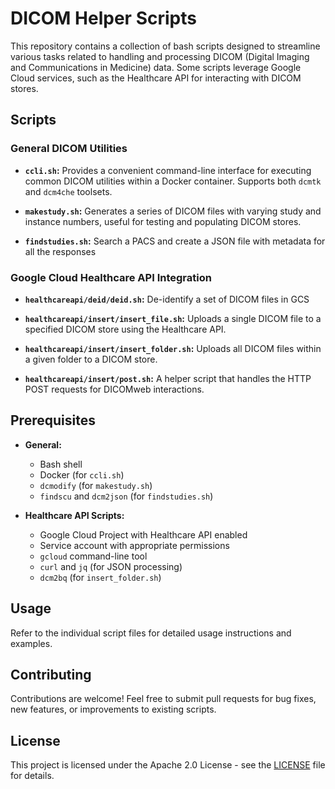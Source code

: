 # DICOM Helper Scripts

This repository contains a collection of bash scripts designed to streamline various tasks related to handling and processing DICOM (Digital Imaging and Communications in Medicine) data. Some scripts leverage Google Cloud services, such as the Healthcare API for interacting with DICOM stores.

## Scripts

### General DICOM Utilities

* **`ccli.sh`:** Provides a convenient command-line interface for executing common DICOM utilities within a Docker container. Supports both `dcmtk` and `dcm4che` toolsets.

* **`makestudy.sh`:** Generates a series of DICOM files with varying study and instance numbers, useful for testing and populating DICOM stores.

* **`findstudies.sh`:** Search a PACS and create a JSON file with metadata for all the responses

### Google Cloud Healthcare API Integration

* **`healthcareapi/deid/deid.sh`:** De-identify a set of DICOM files in GCS

* **`healthcareapi/insert/insert_file.sh`:** Uploads a single DICOM file to a specified DICOM store using the Healthcare API.

* **`healthcareapi/insert/insert_folder.sh`:** Uploads all DICOM files within a given folder to a DICOM store.

* **`healthcareapi/insert/post.sh`:** A helper script that handles the HTTP POST requests for DICOMweb interactions.

## Prerequisites

* **General:**
    * Bash shell
    * Docker (for `ccli.sh`)
    * `dcmodify` (for `makestudy.sh`)
    * `findscu` and `dcm2json` (for `findstudies.sh`)

* **Healthcare API Scripts:**
    * Google Cloud Project with Healthcare API enabled
    * Service account with appropriate permissions
    * `gcloud` command-line tool
    * `curl` and `jq` (for JSON processing)
    * `dcm2bq` (for `insert_folder.sh`)

## Usage

Refer to the individual script files for detailed usage instructions and examples.

## Contributing

Contributions are welcome! Feel free to submit pull requests for bug fixes, new features, or improvements to existing scripts.

## License

This project is licensed under the Apache 2.0 License - see the [LICENSE](LICENSE) file for details.